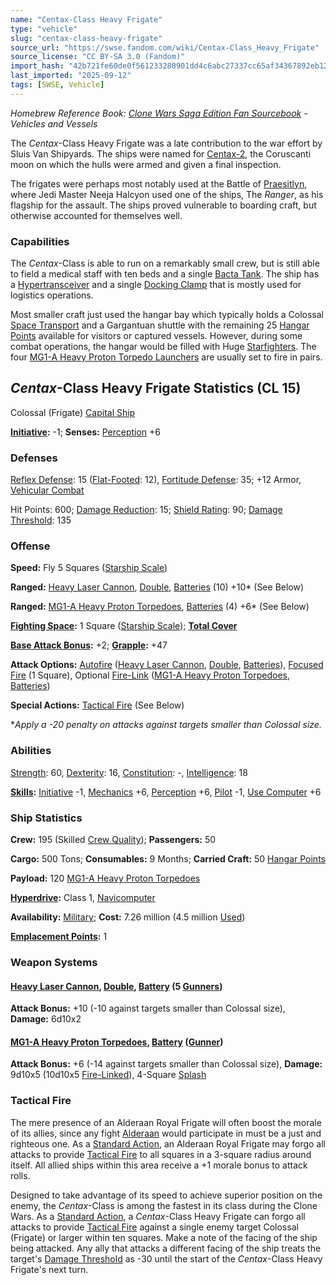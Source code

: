 ```yaml
---
name: "Centax-Class Heavy Frigate"
type: "vehicle"
slug: "centax-class-heavy-frigate"
source_url: "https://swse.fandom.com/wiki/Centax-Class_Heavy_Frigate"
source_license: "CC BY-SA 3.0 (Fandom)"
import_hash: "42b721fe60de0f561233280901dd4c6abc27337cc65af34367892eb12453f1f5"
last_imported: "2025-09-12"
tags: [SWSE, Vehicle]
---
```

*Homebrew Reference Book: [Clone Wars Saga Edition Fan Sourcebook](https://swse.fandom.com/wiki/Clone_Wars_Saga_Edition_Fan_Sourcebook) - Vehicles and Vessels*

The *Centax*-Class Heavy Frigate was a late contribution to the war effort by Sluis Van Shipyards. The ships were named for [Centax-2](https://swse.fandom.com/wiki/Centax-2), the Coruscanti moon on which the hulls were armed and given a final inspection.

The frigates were perhaps most notably used at the Battle of [Praesitlyn](https://swse.fandom.com/wiki/Praesitlyn), where Jedi Master Neeja Halcyon used one of the ships, The *Ranger*, as his flagship for the assault. The ships proved vulnerable to boarding craft, but otherwise accounted for themselves well.

### Capabilities
The *Centax*-Class is able to run on a remarkably small crew, but is still able to field a medical staff with ten beds and a single [Bacta Tank](https://swse.fandom.com/wiki/Bacta_Tank). The ship has a [Hypertransceiver](https://swse.fandom.com/wiki/Hypertransceiver) and a single [Docking Clamp](https://swse.fandom.com/wiki/Docking_Clamp) that is mostly used for logistics operations.

Most smaller craft just used the hangar bay which typically holds a Colossal [Space Transport](https://swse.fandom.com/wiki/Space_Transport) and a Gargantuan shuttle with the remaining 25 [Hangar Points](https://swse.fandom.com/wiki/Hangar_Points) available for visitors or captured vessels. However, during some combat operations, the hangar would be filled with Huge [Starfighters](https://swse.fandom.com/wiki/Starfighters). The four [MG1-A Heavy Proton Torpedo Launchers](https://swse.fandom.com/wiki/MG1-A_Heavy_Proton_Torpedo_Launchers) are usually set to fire in pairs.

## *Centax*-Class Heavy Frigate Statistics (CL 15)
Colossal (Frigate) [Capital Ship](https://swse.fandom.com/wiki/Capital_Ship)

**[Initiative](https://swse.fandom.com/wiki/Initiative):** -1; **Senses:** [Perception](https://swse.fandom.com/wiki/Perception) +6
### Defenses
[Reflex Defense](https://swse.fandom.com/wiki/Reflex_Defense_(Vehicles)): 15 ([Flat-Footed](https://swse.fandom.com/wiki/Flat-Footed): 12), [Fortitude Defense](https://swse.fandom.com/wiki/Fortitude_Defense_(Vehicles)): 35; +12 Armor, [Vehicular Combat](https://swse.fandom.com/wiki/Vehicular_Combat)

Hit Points: 600; [Damage Reduction](https://swse.fandom.com/wiki/Damage_Reduction): 15; [Shield Rating](https://swse.fandom.com/wiki/Shield_Rating): 90; [Damage Threshold](https://swse.fandom.com/wiki/Damage_Threshold_(Vehicles)): 135
### Offense
**Speed:** Fly 5 Squares ([Starship Scale](https://swse.fandom.com/wiki/Starship_Scale))

**Ranged:** [Heavy Laser Cannon](https://swse.fandom.com/wiki/Heavy_Laser_Cannon), [Double](https://swse.fandom.com/wiki/Double), [Batteries](https://swse.fandom.com/wiki/Batteries) (10) +10* (See Below)

**Ranged:** [MG1-A Heavy Proton Torpedoes](https://swse.fandom.com/wiki/MG1-A_Heavy_Proton_Torpedoes), [Batteries](https://swse.fandom.com/wiki/Batteries) (4) +6* (See Below)

**[Fighting Space](https://swse.fandom.com/wiki/Fighting_Space):** 1 Square ([Starship Scale](https://swse.fandom.com/wiki/Starship_Scale)); **[Total Cover](https://swse.fandom.com/wiki/Total_Cover)**

**[Base Attack Bonus](https://swse.fandom.com/wiki/Base_Attack_Bonus):** +2; **[Grapple](https://swse.fandom.com/wiki/Grapple):** +47

**Attack Options:** [Autofire](https://swse.fandom.com/wiki/Autofire_(Vehicle_Combat)) ([Heavy Laser Cannon](https://swse.fandom.com/wiki/Heavy_Laser_Cannon), [Double](https://swse.fandom.com/wiki/Double), [Batteries](https://swse.fandom.com/wiki/Batteries)), [Focused Fire](https://swse.fandom.com/wiki/Focused_Fire) (1 Square), Optional [Fire-Link](https://swse.fandom.com/wiki/Fire-Link) ([MG1-A Heavy Proton Torpedoes](https://swse.fandom.com/wiki/MG1-A_Heavy_Proton_Torpedoes), [Batteries](https://swse.fandom.com/wiki/Batteries))

**Special Actions:** [Tactical Fire](https://swse.fandom.com/wiki/Tactical_Fire) (See Below)

**Apply a -20 penalty on attacks against targets smaller than Colossal size.*
### Abilities
[Strength](https://swse.fandom.com/wiki/Strength): 60, [Dexterity](https://swse.fandom.com/wiki/Dexterity): 16, [Constitution](https://swse.fandom.com/wiki/Constitution): -, [Intelligence](https://swse.fandom.com/wiki/Intelligence): 18

**[Skills](https://swse.fandom.com/wiki/Skills):** [Initiative](https://swse.fandom.com/wiki/Initiative) -1, [Mechanics](https://swse.fandom.com/wiki/Mechanics) +6, [Perception](https://swse.fandom.com/wiki/Perception) +6, [Pilot](https://swse.fandom.com/wiki/Pilot) -1, [Use Computer](https://swse.fandom.com/wiki/Use_Computer) +6
### Ship Statistics
**Crew:** 195 (Skilled [Crew Quality](https://swse.fandom.com/wiki/Crew_Quality)); **Passengers:** 50

**Cargo:** 500 Tons; **Consumables:** 9 Months; **Carried Craft:** 50 [Hangar Points](https://swse.fandom.com/wiki/Hangar_Points)

**Payload:** 120 [MG1-A Heavy Proton Torpedoes](https://swse.fandom.com/wiki/MG1-A_Heavy_Proton_Torpedoes)

**[Hyperdrive](https://swse.fandom.com/wiki/Hyperdrive):** Class 1, [Navicomputer](https://swse.fandom.com/wiki/Navicomputer)

**Availability:** [Military](https://swse.fandom.com/wiki/Military); **Cost:** 7.26 million (4.5 million [Used](https://swse.fandom.com/wiki/Used))

**[Emplacement Points](https://swse.fandom.com/wiki/Emplacement_Points):** 1
### Weapon Systems
#### **[Heavy Laser Cannon](https://swse.fandom.com/wiki/Heavy_Laser_Cannon), [Double](https://swse.fandom.com/wiki/Double), [Battery](https://swse.fandom.com/wiki/Battery) (5 [Gunners](https://swse.fandom.com/wiki/Gunners))**
**Attack Bonus:** +10 (-10 against targets smaller than Colossal size), **Damage:** 6d10x2
#### **[MG1-A Heavy Proton Torpedoes](https://swse.fandom.com/wiki/MG1-A_Heavy_Proton_Torpedoes), [Battery](https://swse.fandom.com/wiki/Battery) ([Gunner](https://swse.fandom.com/wiki/Gunner))**
**Attack Bonus:** +6 (-14 against targets smaller than Colossal size), **Damage:** 9d10x5 (10d10x5 [Fire-Linked](https://swse.fandom.com/wiki/Fire-Linked)), 4-Square [Splash](https://swse.fandom.com/wiki/Splash)
### Tactical Fire
The mere presence of an Alderaan Royal Frigate will often boost the morale of its allies, since any fight [Alderaan](https://swse.fandom.com/wiki/Alderaan) would participate in must be a just and righteous one. As a [Standard Action](https://swse.fandom.com/wiki/Standard_Action), an Alderaan Royal Frigate may forgo all attacks to provide [Tactical Fire](https://swse.fandom.com/wiki/Tactical_Fire) to all squares in a 3-square radius around itself. All allied ships within this area receive a +1 morale bonus to attack rolls.

Designed to take advantage of its speed to achieve superior position on the enemy, the *Centax*-Class is among the fastest in its class during the Clone Wars. As a [Standard Action](https://swse.fandom.com/wiki/Standard_Action), a *Centax*-Class Heavy Frigate can forgo all attacks to provide [Tactical Fire](https://swse.fandom.com/wiki/Tactical_Fire) against a single enemy target Colossal (Frigate) or larger within ten squares. Make a note of the facing of the ship being attacked. Any ally that attacks a different facing of the ship treats the target's [Damage Threshold](https://swse.fandom.com/wiki/Damage_Threshold) as -30 until the start of the *Centax*-Class Heavy Frigate's next turn.